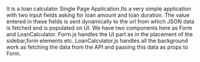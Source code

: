 
It is a loan calculator Single Page Application.Its a very simple application with two input fields asking for loan amount and loan duration.
The value entered in these fields is sent dynamically to the url from which JSON data is fetched and is populated on UI.
We have two components here as Form and LoanCalculator.
Form.js handles the UI part as in the placement of the sidebar,form elements etc.
LoanCalculator.js handles all the background work as fetching the data from the API and paasing this data as props to Form.